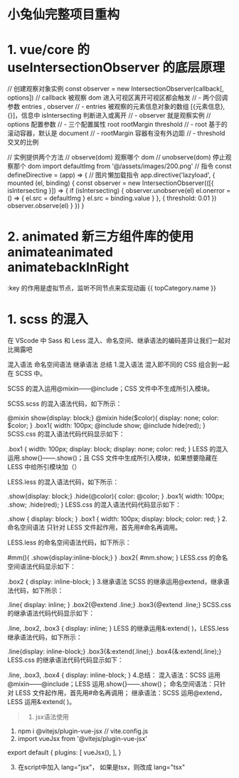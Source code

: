 # 小兔仙完整项目重构

# 1. vue/core 的 useIntersectionObserver 的底层原理

// 创建观察对象实例
const observer = new IntersectionObserver(callback[, options])
// callback 被观察 dom 进入可视区离开可视区都会触发
// - 两个回调参数 entries , observer
// - entries 被观察的元素信息对象的数组 [{元素信息},{}]，信息中 isIntersecting 判断进入或离开
// - observer 就是观察实例
// options 配置参数
// - 三个配置属性 root rootMargin threshold
// - root 基于的滚动容器，默认是 document
// - rootMargin 容器有没有外边距
// - threshold 交叉的比例

// 实例提供两个方法
// observe(dom) 观察哪个 dom
// unobserve(dom) 停止观察那个 dom
import defaultImg from '@/assets/images/200.png'
// 指令
const defineDirective = (app) => {
// 图片懒加载指令
app.directive('lazyload', {
mounted (el, binding) {
const observer = new IntersectionObserver(([{ isIntersecting }]) => {
if (isIntersecting) {
observer.unobserve(el)
el.onerror = () => {
el.src = defaultImg
}
el.src = binding.value
}
}, {
threshold: 0.01
})
observer.observe(el)
}
})
}

# 2. animated 新三方组件库的使用 animate**animated animate**backInRight

:key 的作用是虚拟节点，监听不同节点来实现动画
<Transition enter-active-class="animate__animated  animate__backInRight"
            leave-active-class="animate__animated animate__backOutRight">
<XtxBreadItem :key="topCategory.id">{{ topCategory.name }}</XtxBreadItem>
</Transition>

# 1. scss 的混入

在 VScode 中 Sass 和 Less 混入、命名空间、继承语法的编码差异让我们一起对比揭露吧

混入语法
命名空间语法
继承语法
总结 1.混入语法
混入即不同的 CSS 组合到一起在 SCSS 中。

SCSS 的混入运用@mixin——@include；CSS 文件中不生成所引入模块。

SCSS.scss 的混入语法代码，如下所示：

@mixin show{display: block;}
@mixin hide($color){
display: none;
color: $color;
}
.box1{
width: 100px;
@include show;
@include hide(red);
}
SCSS.css 的混入语法代码代码显示如下：

.box1 {
width: 100px;
display: block;
display: none;
color: red;
}
LESS 的混入运用.show{}——.show()；且 CSS 文件中生成所引入模块，如果想要隐藏在 LESS 中给所引模块加（）

LESS.less 的混入语法代码，如下所示：

.show{display: block;}
.hide(@color){
color: @color;
}
.box1{
width: 100px;
.show;
.hide(red);
}
LESS.css 的混入语法代码代码显示如下：

.show {
display: block;
}
.box1 {
width: 100px;
display: block;
color: red;
} 2.命名空间语法
只针对 LESS 文件起作用，首先用#命名再调用。

LESS.less 的命名空间语法代码，如下所示：

#mm(){
.show{display:inline-block;}
}
.box2{
#mm.show;
}
LESS.css 的命名空间语法代码显示如下：

.box2 {
display: inline-block;
} 3.继承语法
SCSS 的继承运用@extend，继承语法代码，如下所示：

.line{
display: inline;
}
.box2{@extend .line;}
.box3{@extend .line;}
SCSS.css 的继承语法代码代码显示如下：

.line, .box2, .box3 {
display: inline;
}
LESS 的继承运用&:extend( )，LESS.less 继承语法代码，如下所示：

.line{display: inline-block;}
.box3{&:extend(.line);}
.box4{&:extend(.line);}
LESS.css 的继承语法代码代码显示如下：

.line,
.box3,
.box4 {
display: inline-block;
} 4.总结：
混入语法：SCSS 运用@mixin——@include；LESS 运用.show{}——.show()；
命名空间语法：只针对 LESS 文件起作用，首先用#命名再调用；
继承语法：SCSS 运用@extend，LESS 运用&:extend( )。



> 1. jsx语法使用
1. npm i @vitejs/plugin-vue-jsx
// vite.config.js
2. import vueJsx from '@vitejs/plugin-vue-jsx'

export default {
  plugins: [
    vueJsx(),
  ],
}

3. 在script中加入 lang="jsx"， 如果是tsx，则改成 lang="tsx"